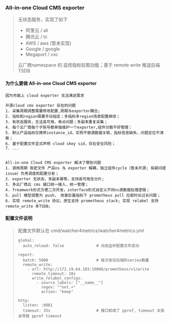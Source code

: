 ### All-in-one Cloud CMS exporter

> 无状态服务，实现了如下
>
> - 阿里云 / ali
> - 腾讯云 / tc
> - AWS / aws (暂未实现)
> - Google / google
> - Megaport / vxc
>
> 云厂商namespace 的 监控指标拉取功能；基于 remote write 推送后端 TSDB

#### 为什么要做 All-in-one Cloud CMS exporter

```text
因为市面上 cloud exporter 无法满足需求

开源cloud cms exporter 存在的问题
1. 采集周期调整需要修改配置,周期与exporter耦合;
2. 指标和region需要手动指定；多指标多region场景配置麻烦；
3. 有状态服务，无法高可用，单点问题；多副本重复采集；
4. 每个云厂商每个子账号都单独维护一个exporter,组件分散不好管理；
5. 默认产品指标仅携带instance_id，实例不做源数据关联，指标信息缺失，问题定位不清晰；
6. 基于配置文件显式声明 cloud skey sid，存在安全风险；
7. ...


All-in-one Cloud CMS exporter 解决了哪些问题
1. 调用周期 账密文件 产品ns 与 exporter 解耦，独立组件cycle（暂未开源; 有疑问提issue）负责调度和配置分发；
2. exporter 无状态，多副本幂等，支持高可用及分片;
3. 多云厂商云 cms 接口统一接入，统一管理；
4. freamwork形式方便二次开发，interface形式自定义不同ns源数据处理逻辑；
5. pull 模型调整为 push， 改善巨量指标下 prometheus pull 拉取时长过长问题；
6. 实现 remote_write 协议，原生支持 prometheus stack; 实现 relabel 支持 remote_write 多TSDB;
```

#### 配置文件说明

> 配置文件默认在 cmd/watcher4metrics/watcher4metrics.yml
> ```
> global:
>   auto_reload: false				# 动态监听配置文件变动
>
> report:
>   batch: 5000                     # 每次发往后端的series数量
>   remote_write:
>     - url: http://172.19.64.103:19000/prometheus/v1/write
>       remote_timeout: 10s
>       write_relabel_configs:
>         - source_labels: ["__name__"]
>           regex: "^net.+"
>           action: "keep"
>
> http:
>   listen: :8081
>   timeout: 35s					# 接口即成了 pprof, timeout 太低会导致 pprof timeout
> ```

